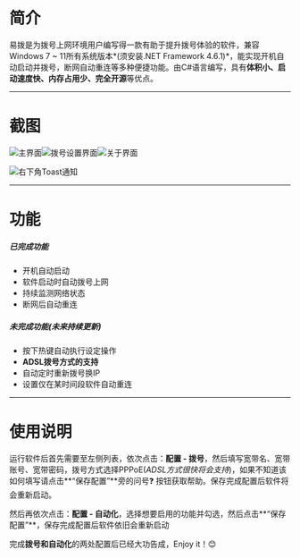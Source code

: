 # 简介

易拨是为拨号上网环境用户编写得一款有助于提升拨号体验的软件，兼容Windows 7 ~ 11所有系统版本*(须安装.NET Framework 4.6.1)*，能实现开机自动启动并拨号，断网自动重连等多种便捷功能。由C#语言编写，具有**体积小、启动速度快、内存占用少、完全开源**等优点。

---

# 截图

![主界面](http://img.xn--e-5g8az75bbi3a.com/imgs/2022/10/e91ff6378295a187.png)![拨号设置界面](http://img.xn--e-5g8az75bbi3a.com/imgs/2022/10/7ff04e6c27fb9d37.png)![关于界面](http://img.xn--e-5g8az75bbi3a.com/imgs/2022/10/49024435674b11db.png)


![右下角Toast通知](http://img.xn--e-5g8az75bbi3a.com/imgs/2022/10/ac7421bcda765156.png)

---

# 功能


##### 已完成功能

* 开机自动启动
* 软件启动时自动拨号上网
* 持续监测网络状态
* 断网后自动重连


##### 未完成功能(未来持续更新)

* 按下热键自动执行设定操作
* **ADSL拨号方式的支持**
* 自动定时重新拨号换IP
* 设置仅在某时间段软件自动重连


---

# 使用说明

运行软件后首先需要至左侧列表，依次点击：**配置 - 拨号**，然后填写宽带名、宽带账号、宽带密码，拨号方式选择PPPoE(*ADSL方式很快将会支持*)，如果不知道该如何填写请点击**“保存配置”**旁的问号❓ 按钮获取帮助。保存完成配置后软件将会重新启动。

然后再依次点击：**配置 - 自动化**，选择想要启用的功能并勾选，然后点击**“保存配置”**，保存完成配置后软件依旧会重新启动

完成**拨号和自动化**的两处配置后已经大功告成，Enjoy it！😊

